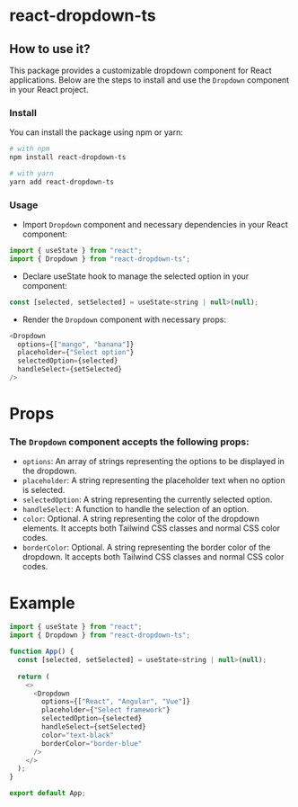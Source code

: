 # react-dropdown-ts

## How to use it?

This package provides a customizable dropdown component for React applications. Below are the steps to install and use the `Dropdown` component in your React project.

### Install

You can install the package using npm or yarn:

```bash
# with npm
npm install react-dropdown-ts

# with yarn
yarn add react-dropdown-ts
```

### Usage
- Import `Dropdown` component and necessary dependencies in your React component:

```js
import { useState } from "react";
import { Dropdown } from "react-dropdown-ts";
```

- Declare useState hook to manage the selected option in your component:
```js
const [selected, setSelected] = useState<string | null>(null);
```

- Render the `Dropdown` component with necessary props:
```js
<Dropdown
  options={["mango", "banana"]}
  placeholder={"Select option"}
  selectedOption={selected}
  handleSelect={setSelected}
/>
```

# Props
### The `Dropdown` component accepts the following props:

- `options`: An array of strings representing the options to be displayed in the dropdown.
- `placeholder`: A string representing the placeholder text when no option is selected.
- `selectedOption`: A string representing the currently selected option.
- `handleSelect`: A function to handle the selection of an option.
- `color`: Optional. A string representing the color of the dropdown elements. It accepts both Tailwind CSS classes and normal CSS color codes.
- `borderColor`: Optional. A string representing the border color of the dropdown. It accepts both Tailwind CSS classes and normal CSS color codes.



# Example
```js
import { useState } from "react";
import { Dropdown } from "react-dropdown-ts";

function App() {
  const [selected, setSelected] = useState<string | null>(null);
  
  return (
    <>
      <Dropdown
        options={["React", "Angular", "Vue"]}
        placeholder={"Select framework"}
        selectedOption={selected}
        handleSelect={setSelected}
        color="text-black"
        borderColor="border-blue"
      />
    </>
  );
}

export default App;
```
